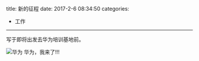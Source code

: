 title: 新的征程
date: 2017-2-6 08:34:50
categories:
- 工作
---
写于即将出发去华为培训基地前。
<!--more-->

![华为](/imgs/huawei-logo.jpg)
华为，我来了!!!